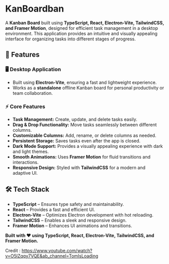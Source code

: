 # KanBoardban&#x20;

A **Kanban Board** built using **TypeScript, React, Electron-Vite, TailwindCSS, and Framer Motion**, designed for efficient task management in a desktop environment. This application provides an intuitive and visually appealing interface for organizing tasks into different stages of progress.

## 🚀 Features

### 🖥️ Desktop Application

- Built using **Electron-Vite**, ensuring a fast and lightweight experience.
- Works as a **standalone** offline Kanban board for personal productivity or team collaboration.

### ⚡ Core Features

- **Task Management:** Create, update, and delete tasks easily.
- **Drag & Drop Functionality:** Move tasks seamlessly between different columns.
- **Customizable Columns:** Add, rename, or delete columns as needed.
- **Persistent Storage:** Saves tasks even after the app is closed.
- **Dark Mode Support:** Provides a visually appealing experience with dark and light themes.
- **Smooth Animations:** Uses **Framer Motion** for fluid transitions and interactions.
- **Responsive Design:** Styled with **TailwindCSS** for a modern and adaptive UI.

## 🛠️ Tech Stack

- **TypeScript** – Ensures type safety and maintainability.
- **React** – Provides a fast and efficient UI.
- **Electron-Vite** – Optimizes Electron development with hot reloading.
- **TailwindCSS** – Enables a sleek and responsive design.
- **Framer Motion** – Enhances UI animations and transitions.

**Built with ❤️ using TypeScript, React, Electron-Vite, TailwindCSS, and Framer Motion.**

Credit : https://www.youtube.com/watch?v=O5lZqqy7VQE&ab_channel=TomIsLoading

